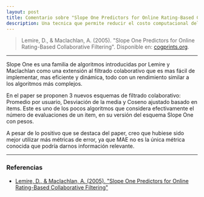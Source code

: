 ```yaml
---
layout: post
title: Comentario sobre "Slope One Predictors for Online Rating-Based Collaborative Filtering" (2005) de Lemire, D., & Maclachlan, A.
description: Una tecnica que permite reducir el costo computacional del filtrado colaborativo (entre otras cosas) aproximando los predicciones con funciones del tipo `f(x) = x + b`
---
```


> Lemire, D., & Maclachlan, A. (2005). "Slope One Predictors for Online Rating-Based Collaborative Filtering". Disponible en: [cogprints.org](http://cogprints.org/4031/1/lemiremaclachlan_sdm05.pdf).

---

Slope One es una familia de algoritmos introducidas por Lemire y Maclachlan como una extensión al filtrado colaborativo que es mas fácil de implementar, mas eficiente y dinámica, todo con un rendimiento similar a los algoritmos más complejos.

En el paper se proponen 3 nuevos esquemas de filtrado colaborativo: Promedio por usuario, Desviación de la media y Coseno ajustado basado en items. Este es uno de los pocos algoritmos que considera efectivamente el número de evaluaciones de un item, en su versión del esquema Slope One con pesos.

A pesar de lo positivo que se destaca del paper, creo que hubiese sido mejor utilizar más métricas de error, ya que MAE no es la única métrica conocida que podría darnos información relevante.

---

### Referencias

* [Lemire, D., & Maclachlan, A. (2005). "Slope One Predictors for Online Rating-Based Collaborative Filtering"](http://cogprints.org/4031/1/lemiremaclachlan_sdm05.pdf)
